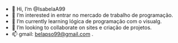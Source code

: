 - 👋 Hi, I’m @IsabelaA99 
- 👀 I’m interested in entrar no mercado de trabalho de programação.
- 🌱 I’m currently learning lógica de programação com o visualg.
- 💞️ I’m looking to collaborate on sites e criação de projetos.
- 📫 gmail: belapso99@gmail.com .

<!---
IsabelaA99/IsabelaA99 is a ✨ special ✨ repository because its `README.md` (this file) appears on your GitHub profile.
You can click the Preview link to take a look at your changes.
--->
